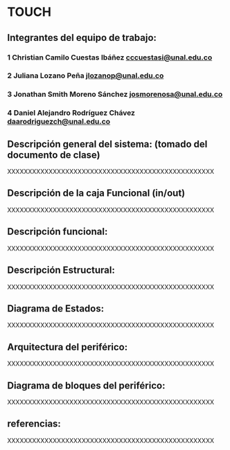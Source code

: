 # TOUCH

## Integrantes del equipo de trabajo:

### 1 Christian Camilo Cuestas Ibáñez cccuestasi@unal.edu.co

### 2 Juliana Lozano Peña jlozanop@unal.edu.co

### 3 Jonathan Smith Moreno Sánchez josmorenosa@unal.edu.co

### 4 Daniel Alejandro Rodríguez Chávez daarodriguezch@unal.edu.co



## Descripción general del sistema: (tomado del documento de clase)

XXXXXXXXXXXXXXXXXXXXXXXXXXXXXXXXXXXXXXXXXXXXXXXXXX

## Descripción de la caja Funcional  (in/out)

XXXXXXXXXXXXXXXXXXXXXXXXXXXXXXXXXXXXXXXXXXXXXXXXXX

## Descripción funcional:

XXXXXXXXXXXXXXXXXXXXXXXXXXXXXXXXXXXXXXXXXXXXXXXXXX

## Descripción Estructural:

XXXXXXXXXXXXXXXXXXXXXXXXXXXXXXXXXXXXXXXXXXXXXXXXXX

## Diagrama de Estados:

XXXXXXXXXXXXXXXXXXXXXXXXXXXXXXXXXXXXXXXXXXXXXXXXXX

## Arquitectura del periférico:

XXXXXXXXXXXXXXXXXXXXXXXXXXXXXXXXXXXXXXXXXXXXXXXXXX

## Diagrama de bloques del periférico:

XXXXXXXXXXXXXXXXXXXXXXXXXXXXXXXXXXXXXXXXXXXXXXXXXX

## referencias:

XXXXXXXXXXXXXXXXXXXXXXXXXXXXXXXXXXXXXXXXXXXXXXXXXX

